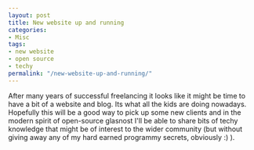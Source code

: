 ```yaml
---
layout: post
title: New website up and running
categories:
- Misc
tags:
- new website
- open source
- techy
permalink: "/new-website-up-and-running/"
---
```


After many years of successful freelancing it looks like it might be time to have a bit of a website and blog. Its what all the kids are doing nowadays. Hopefully this will be a good way to pick up some new clients and in the modern spirit of open-source glasnost I'll be able to share bits of techy knowledge that might be of interest to the wider community (but without giving away any of my hard earned programmy secrets, obviously :) ).
